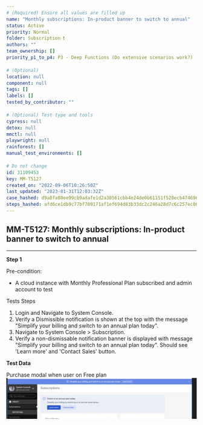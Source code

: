 ```yaml
---
# (Required) Ensure all values are filled up
name: "Monthly subscriptions: In-product banner to switch to annual"
status: Active
priority: Normal
folder: Subscription ❗
authors: ""
team_ownership: []
priority_p1_to_p4: P3 - Deep Functions (Do extensive scenarios work?)

# (Optional)
location: null
component: null
tags: []
labels: []
tested_by_contributor: ""

# (Optional) Test type and tools
cypress: null
detox: null
mmctl: null
playwright: null
rainforest: []
manual_test_environments: []

# Do not change
id: 31109453
key: MM-T5127
created_on: "2022-09-06T10:26:50Z"
last_updated: "2023-01-31T12:03:32Z"
case_hashed: d9a8fa80ee99cb9adafe1d2a38561cbb4e24de0b61151f528ecb4746965fd70797a790e49d2e01cdb51c49f95b161498
steps_hashed: afd6ce1db9c77bf709171af1ef694d83b33dc2c246a28d7c6c257ec0663962bc2ab8fbe014eef333a800289fe6ed29ec
---
```


<!-- (Auto-generated) Based on frontmatter's "key" and "name" -->

## MM-T5127: Monthly subscriptions: In-product banner to switch to annual

---

**Step 1**

Pre-condition:

- A cloud instance with Monthly Professional Plan subscribed and admin account to test

Tests Steps

1. Login and Navigate to System Console.
2. Verify a Dismissible notification is shown at the top with the message "Simplify your billing and switch to an annual plan today".
3. Navigate to System Console > Subscription.
4. Verify a non-dismissable notification banner is displayed with message "Simplify your billing and switch to an annual plan today". Should see 'Learn more' and 'Contact Sales' button.

**Test Data**

Purchase modal when user on Free plan\
![](https://raw.githubusercontent.com/mattermost/mattermost-test-management/main/data/asset/cloud/annual_plan/In_product_banner_switch_to_annually.png)

